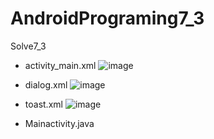 # AndroidPrograming7_3
Solve7_3

- activity_main.xml
![image](https://user-images.githubusercontent.com/96164365/203480532-7882b796-c3a0-499f-aeda-fc65e4a57c60.png)

- dialog.xml
![image](https://user-images.githubusercontent.com/96164365/203480468-6552bd27-59c3-48e6-b445-8cdb26e88c1f.png)

- toast.xml
![image](https://user-images.githubusercontent.com/96164365/203480499-d483c302-1cbe-4d52-9fec-3223458539c1.png)

- Mainactivity.java
